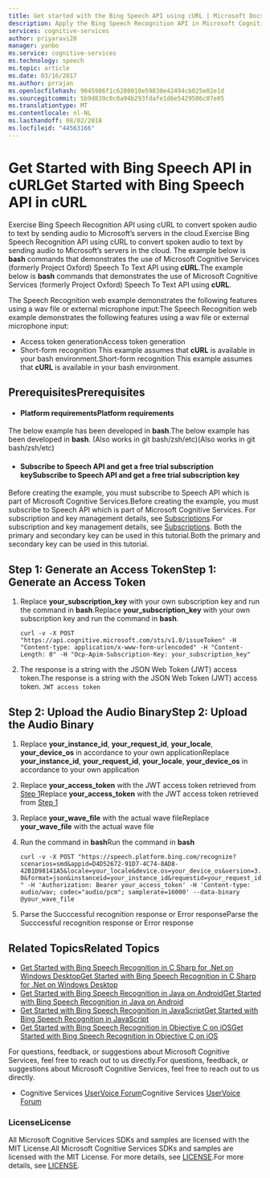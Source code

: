 ```yaml
---
title: Get started with the Bing Speech API using cURL | Microsoft Docs
description: Apply the Bing Speech Recognition API in Microsoft Cognitive Services by using cURL to convert spoken audio to text.
services: cognitive-services
author: priyaravi20
manager: yanbo
ms.service: cognitive-services
ms.technology: speech
ms.topic: article
ms.date: 03/16/2017
ms.author: prrajan
ms.openlocfilehash: 9045906f1c6280010e59830e42494cb025e02e1d
ms.sourcegitcommit: 5b9d839c0c0a94b293fdafe1d6e5429506c07e05
ms.translationtype: MT
ms.contentlocale: nl-NL
ms.lasthandoff: 08/02/2018
ms.locfileid: "44563166"
---
```

# <a name="get-started-with-bing-speech-api-in-curl"></a><span data-ttu-id="1d73b-103">Get Started with Bing Speech API in cURL</span><span class="sxs-lookup"><span data-stu-id="1d73b-103">Get Started with Bing Speech API in cURL</span></span>

<span data-ttu-id="1d73b-104">Exercise Bing Speech Recognition API using cURL to convert spoken audio to text by sending audio to Microsoft’s servers in the cloud.</span><span class="sxs-lookup"><span data-stu-id="1d73b-104">Exercise Bing Speech Recognition API using cURL to convert spoken audio to text by sending audio to Microsoft’s servers in the cloud.</span></span> <span data-ttu-id="1d73b-105">The example below is **bash** commands that demonstrates the use of Microsoft Cognitive Services (formerly Project Oxford) Speech To Text API using **cURL**.</span><span class="sxs-lookup"><span data-stu-id="1d73b-105">The example below is **bash** commands that demonstrates the use of Microsoft Cognitive Services (formerly Project Oxford) Speech To Text API using **cURL**.</span></span>

<span data-ttu-id="1d73b-106">The Speech Recognition web example demonstrates the following features using a wav file or external microphone input:</span><span class="sxs-lookup"><span data-stu-id="1d73b-106">The Speech Recognition web example demonstrates the following features using a wav file or external microphone input:</span></span>
 * <span data-ttu-id="1d73b-107">Access token generation</span><span class="sxs-lookup"><span data-stu-id="1d73b-107">Access token generation</span></span>
 * <span data-ttu-id="1d73b-108">Short-form recognition This example assumes that **cURL** is available in your bash environment.</span><span class="sxs-lookup"><span data-stu-id="1d73b-108">Short-form recognition This example assumes that **cURL** is available in your bash environment.</span></span>

## <a name="Prerequisites"></a><span data-ttu-id="1d73b-109">Prerequisites</span><span class="sxs-lookup"><span data-stu-id="1d73b-109">Prerequisites</span></span>
* #### <a name="platform-requirements"></a><span data-ttu-id="1d73b-110">Platform requirements</span><span class="sxs-lookup"><span data-stu-id="1d73b-110">Platform requirements</span></span>
<span data-ttu-id="1d73b-111">The below example has been developed in **bash**.</span><span class="sxs-lookup"><span data-stu-id="1d73b-111">The below example has been developed in **bash**.</span></span> <span data-ttu-id="1d73b-112">(Also works in git bash/zsh/etc)</span><span class="sxs-lookup"><span data-stu-id="1d73b-112">(Also works in git bash/zsh/etc)</span></span>

* #### <a name="subscribe-to-speech-api-and-get-a-free-trial-subscription-key"></a><span data-ttu-id="1d73b-113">Subscribe to Speech API and get a free trial subscription key</span><span class="sxs-lookup"><span data-stu-id="1d73b-113">Subscribe to Speech API and get a free trial subscription key</span></span>
<span data-ttu-id="1d73b-114">Before creating the example, you must subscribe to Speech API which is part of Microsoft Cognitive Services.</span><span class="sxs-lookup"><span data-stu-id="1d73b-114">Before creating the example, you must subscribe to Speech API which is part of Microsoft Cognitive Services.</span></span> <span data-ttu-id="1d73b-115">For subscription and key management details, see [Subscriptions](https://www.microsoft.com/cognitive-services/en-us/sign-up).</span><span class="sxs-lookup"><span data-stu-id="1d73b-115">For subscription and key management details, see [Subscriptions](https://www.microsoft.com/cognitive-services/en-us/sign-up).</span></span> <span data-ttu-id="1d73b-116">Both the primary and secondary key can be used in this tutorial.</span><span class="sxs-lookup"><span data-stu-id="1d73b-116">Both the primary and secondary key can be used in this tutorial.</span></span>

## <a name="Step1"></a><span data-ttu-id="1d73b-117">Step 1: Generate an Access Token</span><span class="sxs-lookup"><span data-stu-id="1d73b-117">Step 1: Generate an Access Token</span></span>
1.  <span data-ttu-id="1d73b-118">Replace **your_subscription_key** with your own subscription key and run the command in **bash**.</span><span class="sxs-lookup"><span data-stu-id="1d73b-118">Replace **your_subscription_key** with your own subscription key and run the command in **bash**.</span></span>

    `curl -v -X POST "https://api.cognitive.microsoft.com/sts/v1.0/issueToken" -H "Content-type: application/x-www-form-urlencoded" -H "Content-Length: 0" -H "Ocp-Apim-Subscription-Key: your_subscription_key"`

2.  <span data-ttu-id="1d73b-119">The response is a string with the JSON Web Token (JWT) access token.</span><span class="sxs-lookup"><span data-stu-id="1d73b-119">The response is a string with the JSON Web Token (JWT) access token.</span></span>
    `JWT access token`

## <a name="Step2"></a><span data-ttu-id="1d73b-120">Step 2: Upload the Audio Binary</span><span class="sxs-lookup"><span data-stu-id="1d73b-120">Step 2: Upload the Audio Binary</span></span>
1. <span data-ttu-id="1d73b-121">Replace **your_instance_id**, **your_request_id**, **your_locale**, **your_device_os** in accordance to your own application</span><span class="sxs-lookup"><span data-stu-id="1d73b-121">Replace **your_instance_id**, **your_request_id**, **your_locale**, **your_device_os** in accordance to your own application</span></span>
2. <span data-ttu-id="1d73b-122">Replace **your_access_token** with the JWT access token retrieved from [Step 1](#Step1)</span><span class="sxs-lookup"><span data-stu-id="1d73b-122">Replace **your_access_token** with the JWT access token retrieved from [Step 1](#Step1)</span></span>
3. <span data-ttu-id="1d73b-123">Replace **your_wave_file** with the actual wave file</span><span class="sxs-lookup"><span data-stu-id="1d73b-123">Replace **your_wave_file** with the actual wave file</span></span>
4. <span data-ttu-id="1d73b-124">Run the command in **bash**</span><span class="sxs-lookup"><span data-stu-id="1d73b-124">Run the command in **bash**</span></span>

    `curl -v -X POST "https://speech.platform.bing.com/recognize?scenarios=smd&appid=D4D52672-91D7-4C74-8AD8-42B1D98141A5&locale=your_locale&device.os=your_device_os&version=3.0&format=json&instanceid=your_instance_id&requestid=your_request_id" -H 'Authorization: Bearer your_access_token' -H 'Content-type: audio/wav; codec="audio/pcm"; samplerate=16000' --data-binary @your_wave_file`

5. <span data-ttu-id="1d73b-125">Parse the Succcessful recognition response or Error response</span><span class="sxs-lookup"><span data-stu-id="1d73b-125">Parse the Succcessful recognition response or Error response</span></span>

## <a name="Related"></a><span data-ttu-id="1d73b-126">Related Topics</span><span class="sxs-lookup"><span data-stu-id="1d73b-126">Related Topics</span></span>
* [<span data-ttu-id="1d73b-127">Get Started with Bing Speech Recognition in C Sharp for .Net on Windows Desktop</span><span class="sxs-lookup"><span data-stu-id="1d73b-127">Get Started with Bing Speech Recognition in C Sharp for .Net on Windows Desktop</span></span>](GetStartedCSharpDesktop.md)
* [<span data-ttu-id="1d73b-128">Get Started with Bing Speech Recognition in Java on Android</span><span class="sxs-lookup"><span data-stu-id="1d73b-128">Get Started with Bing Speech Recognition in Java on Android</span></span>](GetStartedJavaAndroid.md)
* [<span data-ttu-id="1d73b-129">Get Started with Bing Speech Recognition in JavaScript</span><span class="sxs-lookup"><span data-stu-id="1d73b-129">Get Started with Bing Speech Recognition in JavaScript</span></span>](GetStartedJS.md)
* [<span data-ttu-id="1d73b-130">Get Started with Bing Speech Recognition in Objective C on iOS</span><span class="sxs-lookup"><span data-stu-id="1d73b-130">Get Started with Bing Speech Recognition in Objective C on iOS</span></span>](Get-Started-ObjectiveC-iOS.md)

<span data-ttu-id="1d73b-131">For questions, feedback, or suggestions about Microsoft Cognitive Services, feel free to reach out to us directly.</span><span class="sxs-lookup"><span data-stu-id="1d73b-131">For questions, feedback, or suggestions about Microsoft Cognitive Services, feel free to reach out to us directly.</span></span>

 * <span data-ttu-id="1d73b-132">Cognitive Services [UserVoice Forum](https://cognitive.uservoice.com/)</span><span class="sxs-lookup"><span data-stu-id="1d73b-132">Cognitive Services [UserVoice Forum](https://cognitive.uservoice.com/)</span></span>

### <a name="license"></a><span data-ttu-id="1d73b-133">License</span><span class="sxs-lookup"><span data-stu-id="1d73b-133">License</span></span>

<span data-ttu-id="1d73b-134">All Microsoft Cognitive Services SDKs and samples are licensed with the MIT License.</span><span class="sxs-lookup"><span data-stu-id="1d73b-134">All Microsoft Cognitive Services SDKs and samples are licensed with the MIT License.</span></span> <span data-ttu-id="1d73b-135">For more details, see [LICENSE](https://github.com/Microsoft/Cognitive-Speech-STT-JavaScript/blob/master/LICENSE.md).</span><span class="sxs-lookup"><span data-stu-id="1d73b-135">For more details, see [LICENSE](https://github.com/Microsoft/Cognitive-Speech-STT-JavaScript/blob/master/LICENSE.md).</span></span>
